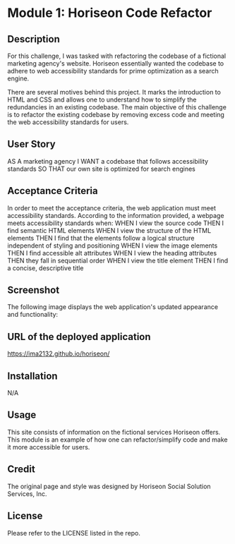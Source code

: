 # Module 1: Horiseon Code Refactor 

## Description 

For this challenge, I was tasked with refactoring the codebase of a fictional marketing agency's website. Horiseon essentially wanted the codebase to adhere to web accessibility standards for prime optimization as a search engine.

There are several motives behind this project. It marks the introduction to HTML and CSS and allows one to understand how to simplify the redundancies in an existing codebase. The main objective of this challenge is to refactor the existing codebase by removing excess code and meeting the web accessibility standards for users. 

## User Story
AS A marketing agency
I WANT a codebase that follows accessibility standards
SO THAT our own site is optimized for search engines

## Acceptance Criteria
In order to meet the acceptance criteria, the web application must meet accessibility standards.
According to the information provided, a webpage meets accessibility standards when:
WHEN I view the source code
THEN I find semantic HTML elements
WHEN I view the structure of the HTML elements
THEN I find that the elements follow a logical structure independent of styling and positioning
WHEN I view the image elements
THEN I find accessible alt attributes
WHEN I view the heading attributes
THEN they fall in sequential order
WHEN I view the title element
THEN I find a concise, descriptive title


## Screenshot 
The following image displays the web application's updated appearance and functionality:

## URL of the deployed application
https://ima2132.github.io/horiseon/ 

## Installation 

N/A

## Usage 

This site consists of information on the fictional services Horiseon offers. This module is an example of how one can refactor/simplify code and make it more accessible for users. 

## Credit 
The original page and style was designed by Horiseon Social Solution Services, Inc. 

## License

Please refer to the LICENSE listed in the repo. 
